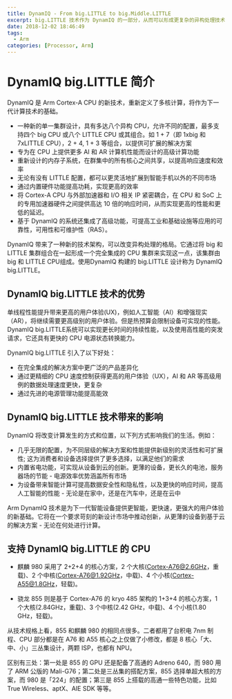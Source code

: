 ```yaml
---
title: DynamIQ - From big.LITTLE to big.Middle.LITTLE
excerpt: big.LITTLE 技术作为 DynamIQ 的一部分，从而可以形成更复杂的异构处理技术
date: 2018-12-02 18:46:49
tags:
  - Arm
categories: [Processor, Arm]
---
```


# DynamIQ big.LITTLE 简介

DynamIQ 是 Arm Cortex-A CPU 的新技术，重新定义了多核计算，将作为下一代计算技术的基础。

+ 一种新的单一集群设计，具有多达八个异构 CPU，允许不同的配置，最多支持四个 big CPU 或八个 LITTLE CPU 或其组合。如 1 + 7（即 1xbig 和 7xLITTLE CPU），2 + 4, 1 + 3 等组合，以提供可扩展的解决方案
+ 专为在 CPU 上提供更多 AI 和 AR 计算机性能而设计的高级计算功能
+ 重新设计的内存子系统，在群集中的所有核心之间共享，以提高响应速度和效率
+ 无论有没有 LITTLE 配置，都可以更灵活地扩展到智能手机以外的不同市场
+ 通过内置硬件功能提高功耗，实现更高的效率
+ 将 Cortex-A CPU 与外部加速器和 I/O 相关 IP 紧密耦合，在 CPU 和 SoC 上的专用加速器硬件之间提供高达 10 倍的响应时间，从而实现更高的性能和更低的延迟。
+ 基于 DynamIQ 的系统还集成了高级功能，可提高工业和基础设施等应用的可靠性，可用性和可维护性（RAS）。

DynamIQ 带来了一种新的技术架构，可以改变异构处理的格局。它通过将 big 和 LITTLE 集群组合在一起形成一个完全集成的 CPU 集群来实现这一点，该集群由 big 和 LITTLE CPU组成。使用DynamIQ 构建的 big.LITTLE 设计称为 DynamIQ big.LITTLE。

## DynamIQ big.LITTLE 技术的优势

单线程性能提升带来更高的用户体验(UX)，例如人工智能（AI）和增强现实（AR），将继续需要更高级别的用户体验。但是热预算会限制设备可实现的性能。DynamIQ big.LITTLE系统可以实现更长时间的持续性能，以及使用高性能的突发请求，它还具有更快的 CPU 电源状态转换能力。

DynamIQ big.LITTLE 引入了以下好处：

+ 在完全集成的解决方案中更广泛的产品差异化
+ 通过更精细的 CPU 速度控制获得更高的用户体验（UX），AI 和 AR 等高级用例的数据处理速度更快，更复杂
+ 通过先进的电源管理功能提高能效

## DynamIQ big.LITTLE 技术带来的影响

DynamIQ 将改变计算发生的方式和位置，以下列方式影响我们的生活。例如：

+ 几乎无限的配置，为不同层级的解决方案和性能提供新级别的灵活性和可扩展性; 这为消费者和设备选择提供了更多选择，以满足他们的需求
+ 内置省电功能，可实现从设备到云的创新。更薄的设备，更长久的电池，服务器场的节能 - 电源效率优势涵盖所有市场
+ 为设备带来智能计算可提高数据安全性和隐私性，以及更快的响应时间，提高人工智能的性能 - 无论是在家中，还是在汽车中，还是在云中

Arm DynamIQ 技术是为下一代智能设备提供更智能，更快速，更强大的用户体验的新基础。它将在一个要求苛刻的新设计市场中推动创新，从更薄的设备到基于云的解决方案 - 无论在何处进行计算。

## 支持 DynamIQ big.LITTLE 的 CPU

+ 麒麟 980 采用了 2+2+4 的核心方案，2 个大核(Cortex-A76@2.6GHz，重载)、2 个中核(Cortex-A76@1.92GHz，中载)、4 个小核(Cortex-A55@1.8GHz，轻载)。

+ 骁龙 855 则是基于 Cortex-A76 的 kryo 485 架构的 1+3+4 的核心方案，1 个大核(2.84GHz，重载)、3 个中核(2.42 GHz，中载)、4 个小核(1.80 GHz，轻载)。

从技术规格上看，855 和麒麟 980 的相同点很多。二者都用了台积电 7nm 制程、CPU 部分都是在 A76 和 A55 核心之上仅做了小修改，都是 8 核心「大、中、小」三丛集设计，两颗 ISP，也都有 NPU。

区别有三处：第一处是 855 的 GPU 还是配备了高通的 Adreno  640，而 980 用了 ARM 公版的 Mali-G76；第二处是三丛集的搭配方案，855 选择单超大核的方案，而 980 是「224」的配置；第三是 855 上搭载的高通一些特色功能，比如 True Wireless、aptX、AIE SDK 等等。
